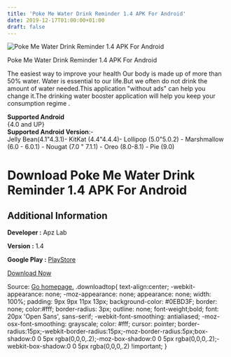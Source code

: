 ```yaml
---
title: 'Poke Me Water Drink Reminder 1.4 APK For Android'
date: 2019-12-17T01:00:00+01:00
draft: false
---
```


![Poke Me Water Drink Reminder 1.4 APK For Android](https://i1.wp.com/apkhome.net/wp-content/uploads/2019/11/Poke-Me-Water-Drink-Reminder-1.4.png "Poke Me Water Drink Reminder 1.4 APK For Android")

  

Poke Me Water Drink Reminder 1.4 APK For Android

The easiest way to improve your health Our body is made up of more than 50% water. Water is essential to our life.But we often do not drink the amount of water needed.This application "without ads" can help you change it.The drinking water booster application will help you keep your consumption regime .

**Supported Android**  
{4.0 and UP}  
**Supported Android Version**:-  
Jelly Bean(4.1"4.3.1)- KitKat (4.4"4.4.4)- Lollipop (5.0"5.0.2) - Marshmallow (6.0 - 6.0.1) - Nougat (7.0 " 7.1.1) - Oreo (8.0-8.1) - Pie (9.0)

Download Poke Me Water Drink Reminder 1.4 APK For Android
=========================================================

Additional Information
----------------------

**Developer :** Apz Lab

**Version :** 1.4

**Google Play :** [PlayStore](https://play.google.com/store/apps/details?id=com.ram.chocolate.pria)

  

[Download Now](https://store4app.co/post/poke-me-water-drink-reminder-1-4-apk-for-android_1574587184)

  
Source: [Go homepage.](https://store4app.co/post/poke-me-water-drink-reminder-1-4-apk-for-android_1574587184) .downloadtop{ text-align:center; -webkit-appearance: none; -moz-appearance: none; appearance: none; width: 100%; padding: 9px 9px 11px 13px; background-color: #0EBD3F; border: none; color:#fff; border-radius: 3px; outline: none; font-weight;bold; font: 20px 'Open Sans', sans-serif; -webkit-font-smoothing: antialiased; -moz-osx-font-smoothing: grayscale; color: #fff; cursor: pointer; border-radius:15px;-webkit-border-radius:15px;-moz-border-radius:5px;box-shadow:0 0 5px rgba(0,0,0,.2);-moz-box-shadow:0 0 5px rgba(0,0,0,.2);-webkit-box-shadow:0 0 5px rgba(0,0,0,.2) !important; }